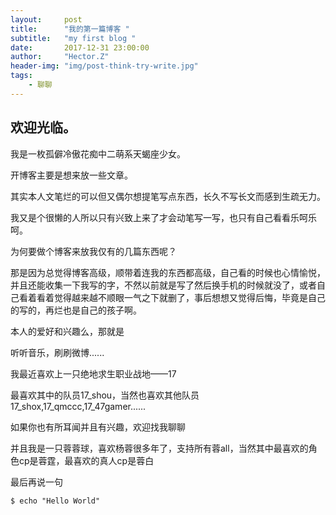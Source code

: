```yaml
---
layout:     post
title:      "我的第一篇博客 "
subtitle:   "my first blog "
date:       2017-12-31 23:00:00
author:     "Hector.Z"
header-img: "img/post-think-try-write.jpg"
tags:
    - 聊聊
---
```


## 欢迎光临。

我是一枚孤僻冷傲花痴中二萌系天蝎座少女。

开博客主要是想来放一些文章。

其实本人文笔烂的可以但又偶尔想提笔写点东西，长久不写长文而感到生疏无力。

我又是个很懒的人所以只有兴致上来了才会动笔写一写，也只有自己看看乐呵乐呵。

为何要做个博客来放我仅有的几篇东西呢？

那是因为总觉得博客高级，顺带着连我的东西都高级，自己看的时候也心情愉悦，并且还能收集一下我写的字，不然以前就是写了然后换手机的时候就没了，或者自己看着看着觉得越来越不顺眼一气之下就删了，事后想想又觉得后悔，毕竟是自己的写的，再烂也是自己的孩子啊。

本人的爱好和兴趣么，那就是

听听音乐，刷刷微博......

我最近喜欢上一只绝地求生职业战地——17

最喜欢其中的队员17_shou，当然也喜欢其他队员17_shox,17_qmccc,17_47gamer......

如果你也有所耳闻并且有兴趣，欢迎找我聊聊

并且我是一只蓉蓉球，喜欢杨蓉很多年了，支持所有蓉all，当然其中最喜欢的角色cp是蓉霆，最喜欢的真人cp是蓉白

最后再说一句

```
$ echo "Hello World"
```
